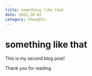 ```yaml
---
title: something like that
date: 2022,20.02
category: thoughts
---
```


# something like that


This is my second blog post!

Thank you for reading

